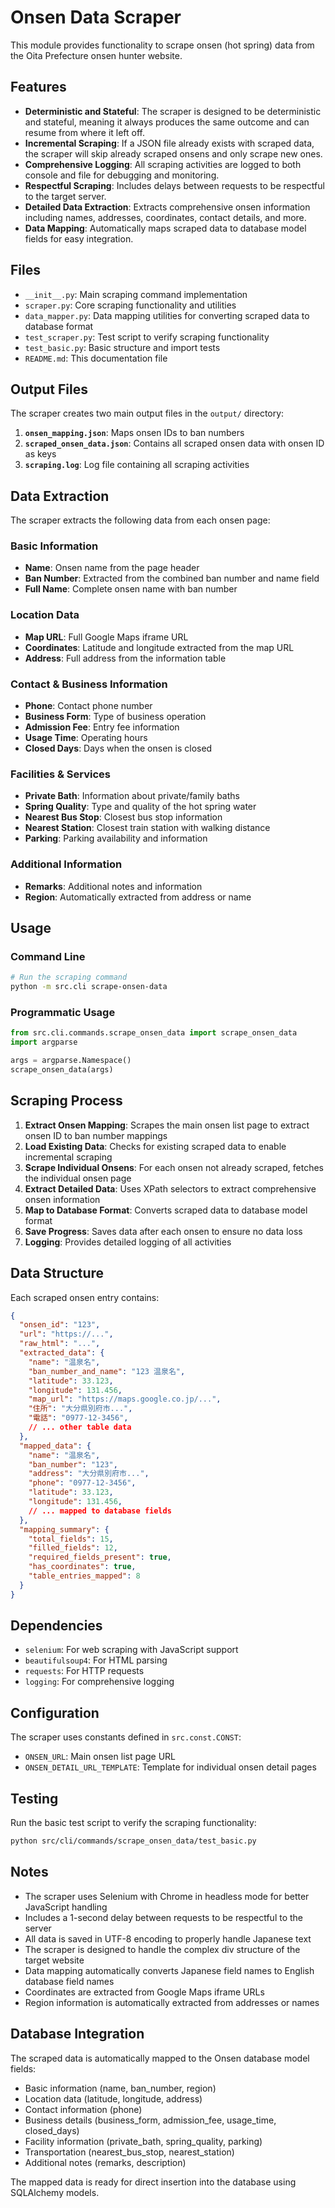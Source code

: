 # Onsen Data Scraper

This module provides functionality to scrape onsen (hot spring) data from the Oita Prefecture onsen hunter website.

## Features

- **Deterministic and Stateful**: The scraper is designed to be deterministic and stateful, meaning it always produces the same outcome and can resume from where it left off.
- **Incremental Scraping**: If a JSON file already exists with scraped data, the scraper will skip already scraped onsens and only scrape new ones.
- **Comprehensive Logging**: All scraping activities are logged to both console and file for debugging and monitoring.
- **Respectful Scraping**: Includes delays between requests to be respectful to the target server.
- **Detailed Data Extraction**: Extracts comprehensive onsen information including names, addresses, coordinates, contact details, and more.
- **Data Mapping**: Automatically maps scraped data to database model fields for easy integration.

## Files

- `__init__.py`: Main scraping command implementation
- `scraper.py`: Core scraping functionality and utilities
- `data_mapper.py`: Data mapping utilities for converting scraped data to database format
- `test_scraper.py`: Test script to verify scraping functionality
- `test_basic.py`: Basic structure and import tests
- `README.md`: This documentation file

## Output Files

The scraper creates two main output files in the `output/` directory:

1. **`onsen_mapping.json`**: Maps onsen IDs to ban numbers
2. **`scraped_onsen_data.json`**: Contains all scraped onsen data with onsen ID as keys
3. **`scraping.log`**: Log file containing all scraping activities

## Data Extraction

The scraper extracts the following data from each onsen page:

### Basic Information

- **Name**: Onsen name from the page header
- **Ban Number**: Extracted from the combined ban number and name field
- **Full Name**: Complete onsen name with ban number

### Location Data

- **Map URL**: Full Google Maps iframe URL
- **Coordinates**: Latitude and longitude extracted from the map URL
- **Address**: Full address from the information table

### Contact & Business Information

- **Phone**: Contact phone number
- **Business Form**: Type of business operation
- **Admission Fee**: Entry fee information
- **Usage Time**: Operating hours
- **Closed Days**: Days when the onsen is closed

### Facilities & Services

- **Private Bath**: Information about private/family baths
- **Spring Quality**: Type and quality of the hot spring water
- **Nearest Bus Stop**: Closest bus stop information
- **Nearest Station**: Closest train station with walking distance
- **Parking**: Parking availability and information

### Additional Information

- **Remarks**: Additional notes and information
- **Region**: Automatically extracted from address or name

## Usage

### Command Line

```bash
# Run the scraping command
python -m src.cli scrape-onsen-data
```

### Programmatic Usage

```python
from src.cli.commands.scrape_onsen_data import scrape_onsen_data
import argparse

args = argparse.Namespace()
scrape_onsen_data(args)
```

## Scraping Process

1. **Extract Onsen Mapping**: Scrapes the main onsen list page to extract onsen ID to ban number mappings
2. **Load Existing Data**: Checks for existing scraped data to enable incremental scraping
3. **Scrape Individual Onsens**: For each onsen not already scraped, fetches the individual onsen page
4. **Extract Detailed Data**: Uses XPath selectors to extract comprehensive onsen information
5. **Map to Database Format**: Converts scraped data to database model format
6. **Save Progress**: Saves data after each onsen to ensure no data loss
7. **Logging**: Provides detailed logging of all activities

## Data Structure

Each scraped onsen entry contains:

```json
{
  "onsen_id": "123",
  "url": "https://...",
  "raw_html": "...",
  "extracted_data": {
    "name": "温泉名",
    "ban_number_and_name": "123 温泉名",
    "latitude": 33.123,
    "longitude": 131.456,
    "map_url": "https://maps.google.co.jp/...",
    "住所": "大分県別府市...",
    "電話": "0977-12-3456",
    // ... other table data
  },
  "mapped_data": {
    "name": "温泉名",
    "ban_number": "123",
    "address": "大分県別府市...",
    "phone": "0977-12-3456",
    "latitude": 33.123,
    "longitude": 131.456,
    // ... mapped to database fields
  },
  "mapping_summary": {
    "total_fields": 15,
    "filled_fields": 12,
    "required_fields_present": true,
    "has_coordinates": true,
    "table_entries_mapped": 8
  }
}
```

## Dependencies

- `selenium`: For web scraping with JavaScript support
- `beautifulsoup4`: For HTML parsing
- `requests`: For HTTP requests
- `logging`: For comprehensive logging

## Configuration

The scraper uses constants defined in `src.const.CONST`:

- `ONSEN_URL`: Main onsen list page URL
- `ONSEN_DETAIL_URL_TEMPLATE`: Template for individual onsen detail pages

## Testing

Run the basic test script to verify the scraping functionality:

```bash
python src/cli/commands/scrape_onsen_data/test_basic.py
```

## Notes

- The scraper uses Selenium with Chrome in headless mode for better JavaScript handling
- Includes a 1-second delay between requests to be respectful to the server
- All data is saved in UTF-8 encoding to properly handle Japanese text
- The scraper is designed to handle the complex div structure of the target website
- Data mapping automatically converts Japanese field names to English database field names
- Coordinates are extracted from Google Maps iframe URLs
- Region information is automatically extracted from addresses or names

## Database Integration

The scraped data is automatically mapped to the Onsen database model fields:

- Basic information (name, ban_number, region)
- Location data (latitude, longitude, address)
- Contact information (phone)
- Business details (business_form, admission_fee, usage_time, closed_days)
- Facility information (private_bath, spring_quality, parking)
- Transportation (nearest_bus_stop, nearest_station)
- Additional notes (remarks, description)

The mapped data is ready for direct insertion into the database using SQLAlchemy models.
